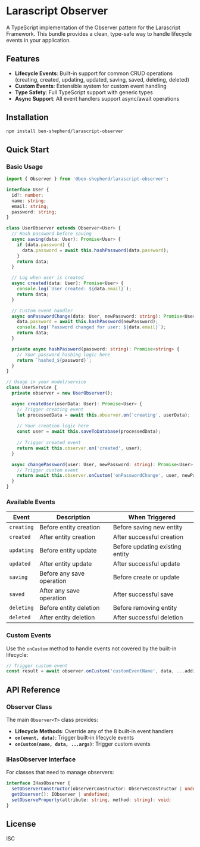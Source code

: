 # Larascript Observer

A TypeScript implementation of the Observer pattern for the Larascript Framework. This bundle provides a clean, type-safe way to handle lifecycle events in your application.

## Features

- **Lifecycle Events**: Built-in support for common CRUD operations (creating, created, updating, updated, saving, saved, deleting, deleted)
- **Custom Events**: Extensible system for custom event handling
- **Type Safety**: Full TypeScript support with generic types
- **Async Support**: All event handlers support async/await operations

## Installation

```bash
npm install ben-shepherd/larascript-observer
```

## Quick Start

### Basic Usage

```typescript
import { Observer } from '@ben-shepherd/larascript-observer';

interface User {
  id?: number;
  name: string;
  email: string;
  password: string;
}

class UserObserver extends Observer<User> {
  // Hash password before saving
  async saving(data: User): Promise<User> {
    if (data.password) {
      data.password = await this.hashPassword(data.password);
    }
    return data;
  }

  // Log when user is created
  async created(data: User): Promise<User> {
    console.log(`User created: ${data.email}`);
    return data;
  }

  // Custom event handler
  async onPasswordChange(data: User, newPassword: string): Promise<User> {
    data.password = await this.hashPassword(newPassword);
    console.log(`Password changed for user: ${data.email}`);
    return data;
  }

  private async hashPassword(password: string): Promise<string> {
    // Your password hashing logic here
    return `hashed_${password}`;
  }
}

// Usage in your model/service
class UserService {
  private observer = new UserObserver();

  async createUser(userData: User): Promise<User> {
    // Trigger creating event
    let processedData = await this.observer.on('creating', userData);
    
    // Your creation logic here
    const user = await this.saveToDatabase(processedData);
    
    // Trigger created event
    return await this.observer.on('created', user);
  }

  async changePassword(user: User, newPassword: string): Promise<User> {
    // Trigger custom event
    return await this.observer.onCustom('onPasswordChange', user, newPassword);
  }
}
```

### Available Events

| Event | Description | When Triggered |
|-------|-------------|----------------|
| `creating` | Before entity creation | Before saving new entity |
| `created` | After entity creation | After successful creation |
| `updating` | Before entity update | Before updating existing entity |
| `updated` | After entity update | After successful update |
| `saving` | Before any save operation | Before create or update |
| `saved` | After any save operation | After successful save |
| `deleting` | Before entity deletion | Before removing entity |
| `deleted` | After entity deletion | After successful deletion |

### Custom Events

Use the `onCustom` method to handle events not covered by the built-in lifecycle:

```typescript
// Trigger custom event
const result = await observer.onCustom('customEventName', data, ...additionalArgs);
```

## API Reference

### Observer Class

The main `Observer<T>` class provides:

- **Lifecycle Methods**: Override any of the 8 built-in event handlers
- **`on(event, data)`**: Trigger built-in lifecycle events
- **`onCustom(name, data, ...args)`**: Trigger custom events

### IHasObserver Interface

For classes that need to manage observers:

```typescript
interface IHasObserver {
  setObserverConstructor(observerConstructor: ObserveConstructor | undefined): void;
  getObserver(): IObserver | undefined;
  setObserveProperty(attribute: string, method: string): void;
}
```

## License

ISC
